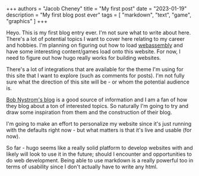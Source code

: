 +++
authors = "Jacob Cheney"
title = "My first post"
date = "2023-01-19"
description = "My first blog post ever"
tags = [
    "markdown",
    "text",
    "game",
    "graphics"
]
+++

Heyo. This is my first blog entry ever. I'm not sure what to write about here. There's a lot of potential topics I want to cover here relating to my career and hobbies. I'm planning on figuring out how to load [webassembly](https://webassembly.org/) and have some interesting content/games load onto this website. For now, I need to figure out how hugo really works for building websites.

There's a lot of integrations that are available for the theme I'm using for this site that I want to explore (such as comments for posts). I'm not fully sure what the direction of this site will be - or whom the potential audience is. 

[Bob Nystrom's blog](http://journal.stuffwithstuff.com/) is a good source of information and I am a fan of how they blog about a ton of interested topics. So naturally I'm going to try and draw some inspiration from them and the construction of their blog.

I'm going to make an effort to personalize my website since it's just running with the defaults right now - but what matters is that it's live and usable (for now). 

So far - hugo seems like a really solid platform to develop websites with and likely will look to use it in the future; should I encounter and opportunities to do web development. Being able to use markdown is a really powerful too in terms of usability since I don't actually have to write any html.